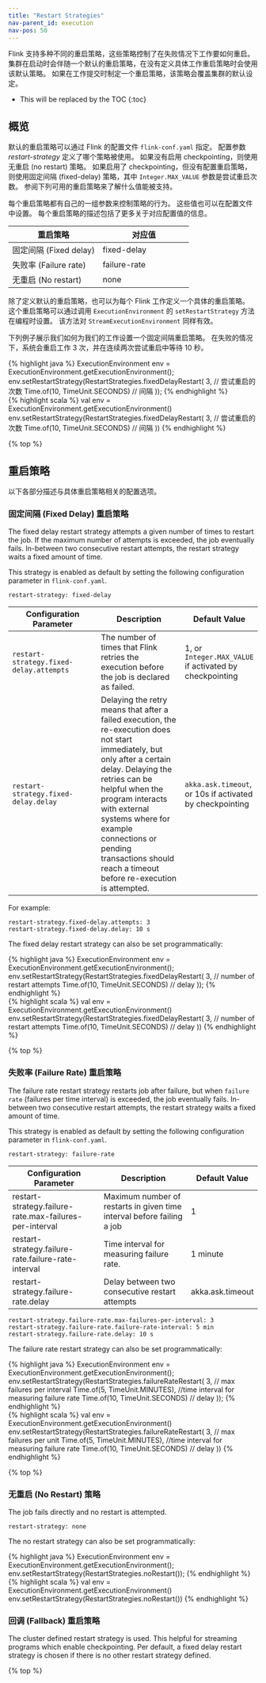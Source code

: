 ```yaml
---
title: "Restart Strategies"
nav-parent_id: execution
nav-pos: 50
---
```

<!--
Licensed to the Apache Software Foundation (ASF) under one
or more contributor license agreements.  See the NOTICE file
distributed with this work for additional information
regarding copyright ownership.  The ASF licenses this file
to you under the Apache License, Version 2.0 (the
"License"); you may not use this file except in compliance
with the License.  You may obtain a copy of the License at

  http://www.apache.org/licenses/LICENSE-2.0

Unless required by applicable law or agreed to in writing,
software distributed under the License is distributed on an
"AS IS" BASIS, WITHOUT WARRANTIES OR CONDITIONS OF ANY
KIND, either express or implied.  See the License for the
specific language governing permissions and limitations
under the License.
-->

Flink 支持多种不同的重启策略，这些策略控制了在失败情况下工作要如何重启。
集群在启动时会伴随一个默认的重启策略，在没有定义具体工作重启策略时会使用该默认策略。
如果在工作提交时制定一个重启策略，该策略会覆盖集群的默认设定。

* This will be replaced by the TOC
{:toc}

## 概览

默认的重启策略可以通过 Flink 的配置文件 `flink-conf.yaml` 指定。
配置参数 *restart-strategy* 定义了哪个策略被使用。
如果没有启用 checkpointing，则使用无重启 (no restart) 策略。
如果启用了 checkpointing，但没有配置重启策略，则使用固定间隔 (fixed-delay) 策略，其中 `Integer.MAX_VALUE` 参数是尝试重启次数。
参阅下列可用的重启策略来了解什么值能被支持。

每个重启策略都有自己的一组参数来控制策略的行为。
这些值也可以在配置文件中设置。
每个重启策略的描述包括了更多关于对应配置值的信息。

<table class="table table-bordered">
  <thead>
    <tr>
      <th class="text-left" style="width: 50%">重启策略</th>
      <th class="text-left">对应值</th>
    </tr>
  </thead>
  <tbody>
    <tr>
        <td>固定间隔 (Fixed delay)</td>
        <td>fixed-delay</td>
    </tr>
    <tr>
        <td>失败率 (Failure rate)</td>
        <td>failure-rate</td>
    </tr>
    <tr>
        <td>无重启 (No restart)</td>
        <td>none</td>
    </tr>
  </tbody>
</table>

除了定义默认的重启策略，也可以为每个 Flink 工作定义一个具体的重启策略。
这个重启策略可以通过调用 `ExecutionEnvironment` 的 `setRestartStrategy` 方法在编程时设置。
该方法对 `StreamExecutionEnvironment` 同样有效。

下列例子展示我们如何为我们的工作设置一个固定间隔重启策略。
在失败的情况下，系统会重启工作 3 次，并在连续两次尝试重启中等待 10 秒。

<div class="codetabs" markdown="1">
<div data-lang="java" markdown="1">
{% highlight java %}
ExecutionEnvironment env = ExecutionEnvironment.getExecutionEnvironment();
env.setRestartStrategy(RestartStrategies.fixedDelayRestart(
  3, // 尝试重启的次数
  Time.of(10, TimeUnit.SECONDS) // 间隔
));
{% endhighlight %}
</div>
<div data-lang="scala" markdown="1">
{% highlight scala %}
val env = ExecutionEnvironment.getExecutionEnvironment()
env.setRestartStrategy(RestartStrategies.fixedDelayRestart(
  3, // 尝试重启的次数
  Time.of(10, TimeUnit.SECONDS) // 间隔
))
{% endhighlight %}
</div>
</div>

{% top %}

## 重启策略

以下各部分描述与具体重启策略相关的配置选项。

### 固定间隔 (Fixed Delay) 重启策略

The fixed delay restart strategy attempts a given number of times to restart the job.
If the maximum number of attempts is exceeded, the job eventually fails.
In-between two consecutive restart attempts, the restart strategy waits a fixed amount of time.

This strategy is enabled as default by setting the following configuration parameter in `flink-conf.yaml`.

~~~
restart-strategy: fixed-delay
~~~

<table class="table table-bordered">
  <thead>
    <tr>
      <th class="text-left" style="width: 40%">Configuration Parameter</th>
      <th class="text-left" style="width: 40%">Description</th>
      <th class="text-left">Default Value</th>
    </tr>
  </thead>
  <tbody>
    <tr>
        <td><code>restart-strategy.fixed-delay.attempts</code></td>
        <td>The number of times that Flink retries the execution before the job is declared as failed.</td>
        <td>1, or <code>Integer.MAX_VALUE</code> if activated by checkpointing</td>
    </tr>
    <tr>
        <td><code>restart-strategy.fixed-delay.delay</code></td>
        <td>Delaying the retry means that after a failed execution, the re-execution does not start immediately, but only after a certain delay. Delaying the retries can be helpful when the program interacts with external systems where for example connections or pending transactions should reach a timeout before re-execution is attempted.</td>
        <td><code>akka.ask.timeout</code>, or 10s if activated by checkpointing</td>
    </tr>
  </tbody>
</table>

For example:

~~~
restart-strategy.fixed-delay.attempts: 3
restart-strategy.fixed-delay.delay: 10 s
~~~

The fixed delay restart strategy can also be set programmatically:

<div class="codetabs" markdown="1">
<div data-lang="java" markdown="1">
{% highlight java %}
ExecutionEnvironment env = ExecutionEnvironment.getExecutionEnvironment();
env.setRestartStrategy(RestartStrategies.fixedDelayRestart(
  3, // number of restart attempts
  Time.of(10, TimeUnit.SECONDS) // delay
));
{% endhighlight %}
</div>
<div data-lang="scala" markdown="1">
{% highlight scala %}
val env = ExecutionEnvironment.getExecutionEnvironment()
env.setRestartStrategy(RestartStrategies.fixedDelayRestart(
  3, // number of restart attempts
  Time.of(10, TimeUnit.SECONDS) // delay
))
{% endhighlight %}
</div>
</div>

{% top %}

### 失败率 (Failure Rate) 重启策略

The failure rate restart strategy restarts job after failure, but when `failure rate` (failures per time interval) is exceeded, the job eventually fails.
In-between two consecutive restart attempts, the restart strategy waits a fixed amount of time.

This strategy is enabled as default by setting the following configuration parameter in `flink-conf.yaml`.

~~~
restart-strategy: failure-rate
~~~

<table class="table table-bordered">
  <thead>
    <tr>
      <th class="text-left" style="width: 40%">Configuration Parameter</th>
      <th class="text-left" style="width: 40%">Description</th>
      <th class="text-left">Default Value</th>
    </tr>
  </thead>
  <tbody>
    <tr>
        <td><it>restart-strategy.failure-rate.max-failures-per-interval</it></td>
        <td>Maximum number of restarts in given time interval before failing a job</td>
        <td>1</td>
    </tr>
    <tr>
        <td><it>restart-strategy.failure-rate.failure-rate-interval</it></td>
        <td>Time interval for measuring failure rate.</td>
        <td>1 minute</td>
    </tr>
    <tr>
        <td><it>restart-strategy.failure-rate.delay</it></td>
        <td>Delay between two consecutive restart attempts</td>
        <td><it>akka.ask.timeout</it></td>
    </tr>
  </tbody>
</table>

~~~
restart-strategy.failure-rate.max-failures-per-interval: 3
restart-strategy.failure-rate.failure-rate-interval: 5 min
restart-strategy.failure-rate.delay: 10 s
~~~

The failure rate restart strategy can also be set programmatically:

<div class="codetabs" markdown="1">
<div data-lang="java" markdown="1">
{% highlight java %}
ExecutionEnvironment env = ExecutionEnvironment.getExecutionEnvironment();
env.setRestartStrategy(RestartStrategies.failureRateRestart(
  3, // max failures per interval
  Time.of(5, TimeUnit.MINUTES), //time interval for measuring failure rate
  Time.of(10, TimeUnit.SECONDS) // delay
));
{% endhighlight %}
</div>
<div data-lang="scala" markdown="1">
{% highlight scala %}
val env = ExecutionEnvironment.getExecutionEnvironment()
env.setRestartStrategy(RestartStrategies.failureRateRestart(
  3, // max failures per unit
  Time.of(5, TimeUnit.MINUTES), //time interval for measuring failure rate
  Time.of(10, TimeUnit.SECONDS) // delay
))
{% endhighlight %}
</div>
</div>

{% top %}

### 无重启 (No Restart) 策略

The job fails directly and no restart is attempted.

~~~
restart-strategy: none
~~~

The no restart strategy can also be set programmatically:

<div class="codetabs" markdown="1">
<div data-lang="java" markdown="1">
{% highlight java %}
ExecutionEnvironment env = ExecutionEnvironment.getExecutionEnvironment();
env.setRestartStrategy(RestartStrategies.noRestart());
{% endhighlight %}
</div>
<div data-lang="scala" markdown="1">
{% highlight scala %}
val env = ExecutionEnvironment.getExecutionEnvironment()
env.setRestartStrategy(RestartStrategies.noRestart())
{% endhighlight %}
</div>
</div>

### 回调 (Fallback) 重启策略

The cluster defined restart strategy is used. 
This helpful for streaming programs which enable checkpointing.
Per default, a fixed delay restart strategy is chosen if there is no other restart strategy defined.

{% top %}

